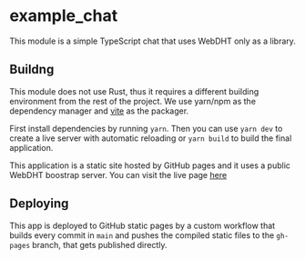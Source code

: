 # example_chat
This module is a simple TypeScript chat that uses WebDHT only as a library.

## Buildng
This module does not use Rust, thus it requires a different building environment from the rest of the project.
We use yarn/npm as the dependency manager and [vite](https://vitejs.dev/) as the packager.

First install dependencies by running `yarn`. Then you can use `yarn dev` to create a live server with automatic reloading or `yarn build` to build the final application.

This application is a static site hosted by GitHub pages and it uses a public WebDHT boostrap server.
You can visit the live page [here](https://wdhtchat.rossilorenzo.dev/)

## Deploying
This app is deployed to GitHub static pages by a custom workflow that builds every commit in `main` and pushes the compiled static files to the `gh-pages` branch, that gets published directly.
